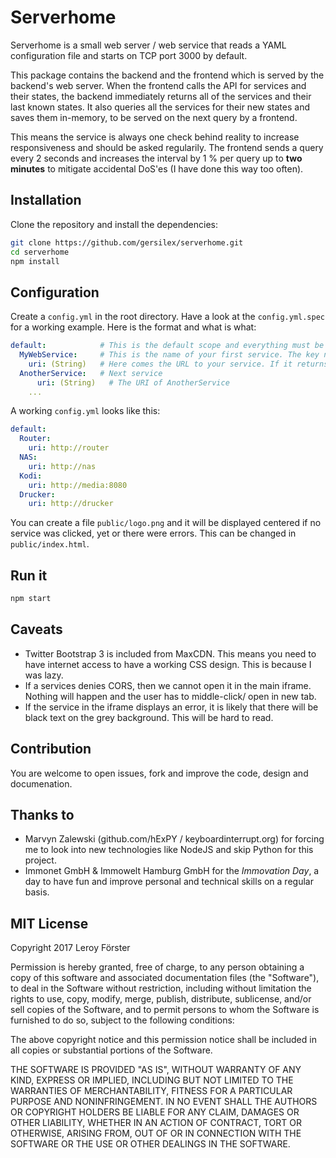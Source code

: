 Serverhome
==========

Serverhome is a small web server / web service that reads a YAML configuration file and starts on TCP port 3000 by default.

This package contains the backend and the frontend which is served by the backend's web server. When the frontend calls the API for services and their states, the backend immediately returns all of the services and their last known states. It also queries all the services for their new states and saves them in-memory, to be served on the next query by a frontend.

This means the service is always one check behind reality to increase responsiveness and should be asked regularily. The frontend sends a query every 2 seconds and increases the interval by 1 % per query up to **two minutes** to mitigate accidental DoS'es (I have done this way too often).

Installation
------------

Clone the repository and install the dependencies:

```bash
git clone https://github.com/gersilex/serverhome.git
cd serverhome
npm install
```

Configuration
-------------

Create a `config.yml` in the root directory. Have a look at the `config.yml.spec` for a working example. Here is the format and what is what:

```yaml
default:            # This is the default scope and everything must be contained within here. The order is preserved.
  MyWebService:     # This is the name of your first service. The key name will be displayed in the navbar.
    uri: (String)   # Here comes the URL to your service. If it returns a code of >200 and <400 the service will turn green.
  AnotherService:   # Next service
      uri: (String)   # The URI of AnotherService
    ...
```

A working `config.yml` looks like this:

```yaml
default:
  Router:
    uri: http://router
  NAS:
    uri: http://nas
  Kodi:
    uri: http://media:8080
  Drucker:
    uri: http://drucker
```

You can create a file `public/logo.png` and it will be displayed centered if no service was clicked, yet or there were errors. This can be changed in `public/index.html`.

Run it
------

```bash
npm start
```

Caveats
-------

- Twitter Bootstrap 3 is included from MaxCDN. This means you need to have internet access to have a working CSS design. This is because I was lazy.
- If a services denies CORS, then we cannot open it in the main iframe. Nothing will happen and the user has to middle-click/ open in new tab.
- If the service in the iframe displays an error, it is likely that there will be black text on the grey background. This will be hard to read.

Contribution
------------

You are welcome to open issues, fork and improve the code, design and documenation.

Thanks to
---------

- Marvyn Zalewski (github.com/hExPY / keyboardinterrupt.org) for forcing me to look into new technologies like NodeJS and skip Python for this project.
- Immonet GmbH & Immowelt Hamburg GmbH for the *Immovation Day*, a day to have fun and improve personal and technical skills on a regular basis.

MIT License
-----------

Copyright 2017 Leroy Förster

Permission is hereby granted, free of charge, to any person obtaining a copy of this software and associated documentation files (the "Software"), to deal in the Software without restriction, including without limitation the rights to use, copy, modify, merge, publish, distribute, sublicense, and/or sell copies of the Software, and to permit persons to whom the Software is furnished to do so, subject to the following conditions:

The above copyright notice and this permission notice shall be included in all copies or substantial portions of the Software.

THE SOFTWARE IS PROVIDED "AS IS", WITHOUT WARRANTY OF ANY KIND, EXPRESS OR IMPLIED, INCLUDING BUT NOT LIMITED TO THE WARRANTIES OF MERCHANTABILITY, FITNESS FOR A PARTICULAR PURPOSE AND NONINFRINGEMENT. IN NO EVENT SHALL THE AUTHORS OR COPYRIGHT HOLDERS BE LIABLE FOR ANY CLAIM, DAMAGES OR OTHER LIABILITY, WHETHER IN AN ACTION OF CONTRACT, TORT OR OTHERWISE, ARISING FROM, OUT OF OR IN CONNECTION WITH THE SOFTWARE OR THE USE OR OTHER DEALINGS IN THE SOFTWARE.

